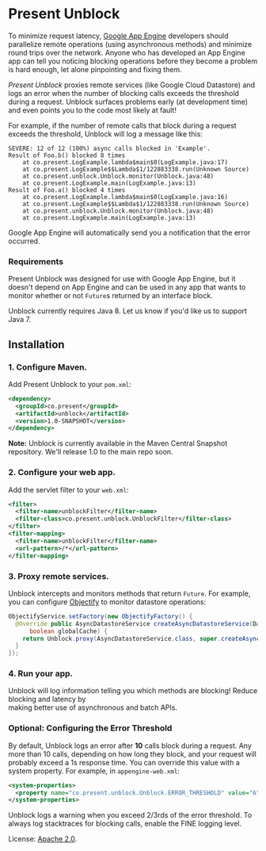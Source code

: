 # Present Unblock

To minimize request latency, [Google App Engine](https://cloud.google.com/appengine/docs/java/) 
developers should parallelize remote operations 
(using asynchronous methods) and minimize round trips over the network. Anyone who has developed
an App Engine app can tell you noticing blocking operations before they become a problem is hard
enough, let alone pinpointing and fixing them.

*Present Unblock* proxies remote services (like Google Cloud Datastore) and logs an error when the 
number of blocking calls exceeds the threshold during a request. Unblock surfaces problems early
(at development time) and even points you to the code most likely at fault!

For example, if the number of remote calls that block during a request exceeds the threshold,
Unblock will log a message like this:

```
SEVERE: 12 of 12 (100%) async calls blocked in 'Example'.
Result of Foo.b() blocked 8 times
	at co.present.LogExample.lambda$main$0(LogExample.java:17)
	at co.present.LogExample$$Lambda$1/122883338.run(Unknown Source)
	at co.present.unblock.Unblock.monitor(Unblock.java:48)
	at co.present.LogExample.main(LogExample.java:13)
Result of Foo.a() blocked 4 times
	at co.present.LogExample.lambda$main$0(LogExample.java:16)
	at co.present.LogExample$$Lambda$1/122883338.run(Unknown Source)
	at co.present.unblock.Unblock.monitor(Unblock.java:48)
	at co.present.LogExample.main(LogExample.java:13)
```

Google App Engine will automatically send you a notification that the error occurred.

### Requirements

Present Unblock was designed for use with Google App Engine, but it doesn't depend on App Engine
and can be used in any app that wants to monitor whether or not `Future`s returned by an interface 
block.

Unblock currently requires Java 8. Let us know if you'd like us to support Java 7.

## Installation

### 1. Configure Maven.

Add Present Unblock to your `pom.xml`:

```xml
<dependency>
  <groupId>co.present</groupId>
  <artifactId>unblock</artifactId>
  <version>1.0-SNAPSHOT</version>
</dependency>
```

**Note:** Unblock is currently available in the Maven Central Snapshot repository. We'll release 1.0
to the main repo soon.

### 2. Configure your web app.

Add the servlet filter to your `web.xml`:

```xml
<filter>
  <filter-name>unblockFilter</filter-name>
  <filter-class>co.present.unblock.UnblockFilter</filter-class>
</filter>
<filter-mapping>
  <filter-name>unblockFilter</filter-name>
  <url-pattern>/*</url-pattern>
</filter-mapping>

```

### 3. Proxy remote services.

Unblock intercepts and monitors methods that return `Future`. For example, you can configure 
[Objectify](https://github.com/objectify/objectify) to monitor datastore operations:

```java
ObjectifyService.setFactory(new ObjectifyFactory() {
  @Override public AsyncDatastoreService createAsyncDatastoreService(DatastoreServiceConfig cfg,
      boolean globalCache) {
    return Unblock.proxy(AsyncDatastoreService.class, super.createAsyncDatastoreService(cfg, globalCache));
  }
});

```

### 4. Run your app.

Unblock will log information telling you which methods are blocking! Reduce blocking and latency by \
making better use of asynchronous and batch APIs.

### Optional: Configuring the Error Threshold

By default, Unblock logs an error after **10** calls block during a request. Any more than 10 calls, 
depending on how long they block, and your request will probably exceed a 1s response time. You can
override this value with a system property. For example, in `appengine-web.xml`:

```xml
<system-properties>
  <property name="co.present.unblock.Unblock.ERROR_THRESHOLD" value="6"/>
</system-properties>
```

Unblock logs a warning when you exceed 2/3rds of the error threshold. To always log stacktraces for
blocking calls, enable the FINE logging level.

License: [Apache 2.0](http://www.apache.org/licenses/LICENSE-2.0.txt). 